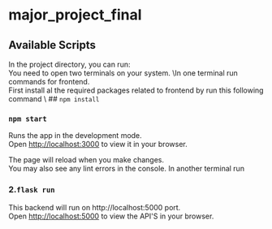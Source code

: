 # major_project_final
## Available Scripts

In the project directory, you can run:\
You need to open two terminals on your system.
\In one terminal run commands for frontend.\
First install al the required packages related to frontend by run this following command \ ## `npm install`
### `npm start`

Runs the app in the development mode.\
Open [http://localhost:3000](http://localhost:3000) to view it in your browser.

The page will reload when you make changes.\
You may also see any lint errors in the console.
In another terminal run

### 2.`flask run`
This backend will run on http://localhost:5000 port.\
Open [http://localhost:5000](http://localhost:5000) to view the API'S in your browser.
